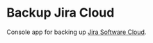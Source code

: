 # Backup Jira Cloud

Console app for backing up [Jira Software Cloud](https://www.atlassian.com/software/jira).



